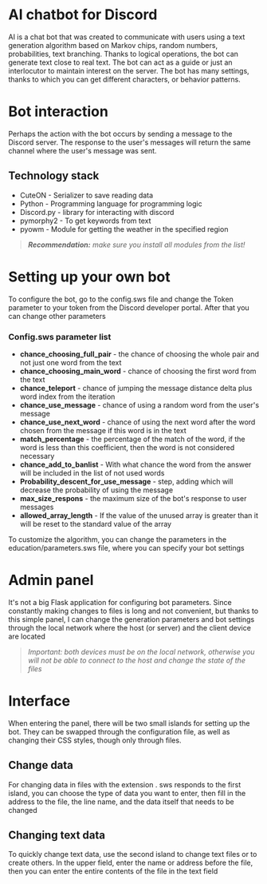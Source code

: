 # AI chatbot for Discord
AI is a chat bot that was created to communicate with users using a text generation algorithm based on Markov chips, random numbers, probabilities, text branching. Thanks to logical operations, the bot can generate text close to real text. The bot can act as a guide or just an interlocutor to maintain interest on the server. The bot has many settings, thanks to which you can get different characters, or behavior patterns.

# Bot interaction
Perhaps the action with the bot occurs by sending a message to the Discord server. The response to the user's messages will return the same channel where the user's message was sent.

## Technology stack
* CuteON - Serializer to save reading data
* Python - Programming language for programming logic
* Discord.py - library for interacting with discord
* pymorphy2 - To get keywords from text
* pyowm - Module for getting the weather in the specified region

> ___Recommendation:___ _make sure you install all modules from the list!_

# Setting up your own bot
To configure the bot, go to the config.sws file and change the Token parameter to your token from the Discord developer portal. After that you can change other parameters

### __Config.sws parameter list__

* __chance_choosing_full_pair__ - the chance of choosing the whole pair and not just one word from the text
* __chance_choosing_main_word__ - chance of choosing the first word from the text
* __chance_teleport__ - chance of jumping the message distance delta plus word index from the iteration
* __chance_use_message__ - chance of using a random word from the user's message
* __chance_use_next_word__ - chance of using the next word after the word chosen from the message if this word is in the text
* __match_percentage__ - the percentage of the match of the word, if the word is less than this coefficient, then the word is not considered necessary
* __chance_add_to_banlist__ - With what chance the word from the answer will be included in the list of not used words
* __Probability_descent_for_use_message__ - step, adding which will decrease the probability of using the message
* __max_size_respons__ - the maximum size of the bot's response to user messages
* __allowed_array_length__ - If the value of the unused array is greater than it will be reset to the standard value of the array

To customize the algorithm, you can change the parameters in the education/parameters.sws file, where you can specify your bot settings

# Admin panel
It's not a big Flask application for configuring bot parameters. Since constantly making changes to files is long and not convenient, but thanks to this simple panel, I can change the generation parameters and bot settings through the local network where the host (or server) and the client device are located

> _Important: both devices must be on the local network, otherwise you will not be able to connect to the host and change the state of the files_

# Interface

When entering the panel, there will be two small islands for setting up the bot. They can be swapped through the configuration file, as well as changing their CSS styles, though only through files.

## Change data

For changing data in files with the extension . sws responds to the first island, you can choose the type of data you want to enter, then fill in the address to the file, the line name, and the data itself that needs to be changed

## Changing text data
To quickly change text data, use the second island to change text files or to create others. In the upper field, enter the name or address before the file, then you can enter the entire contents of the file in the text field
